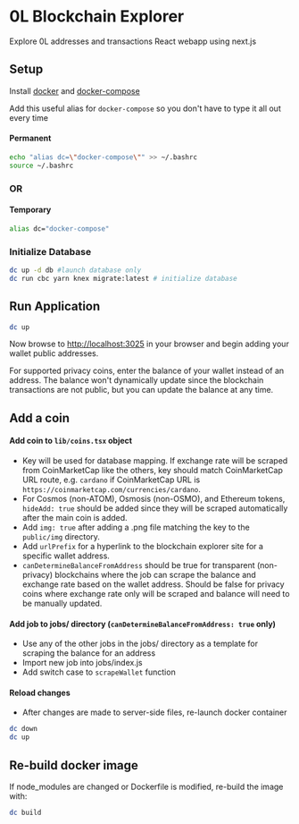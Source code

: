 # 0L Blockchain Explorer

Explore 0L addresses and transactions
React webapp using next.js

## Setup

Install [docker](https://docs.docker.com/get-docker/) and [docker-compose](https://docs.docker.com/compose/install/)

Add this useful alias for `docker-compose` so you don't have to type it all out every time
#### Permanent
```bash
echo "alias dc=\"docker-compose\"" >> ~/.bashrc
source ~/.bashrc
```

### OR
#### Temporary
```bash
alias dc="docker-compose"
```

### Initialize Database


```bash
dc up -d db #launch database only
dc run cbc yarn knex migrate:latest # initialize database
```

## Run Application

```bash
dc up
```

Now browse to [http://localhost:3025](http://localhost:3025) in your browser and begin adding your wallet public addresses.

For supported privacy coins, enter the balance of your wallet instead of an address. The balance won't dynamically update since the blockchain transactions are not public, but you can update the balance at any time.

## Add a coin

#### Add coin to `lib/coins.tsx` object
- Key will be used for database mapping. If exchange rate will be scraped from CoinMarketCap like the others, key should match CoinMarketCap URL route, e.g. `cardano` if CoinMarketCap URL is `https://coinmarketcap.com/currencies/cardano`. 
- For Cosmos (non-ATOM), Osmosis (non-OSMO), and Ethereum tokens, `hideAdd: true` should be added since they will be scraped automatically after the main coin is added.
- Add `img: true` after adding a .png file matching the key to the `public/img` directory.
- Add `urlPrefix` for a hyperlink to the blockchain explorer site for a specific wallet address.
- `canDetermineBalanceFromAddress` should be true for transparent (non-privacy) blockchains where the job can scrape the balance and exchange rate based on the wallet address. Should be false for privacy coins where exchange rate only will be scraped and balance will need to be manually updated.

#### Add job to jobs/ directory (`canDetermineBalanceFromAddress: true` only)

- Use any of the other jobs in the jobs/ directory as a template for scraping the balance for an address
- Import new job into jobs/index.js
- Add switch case to `scrapeWallet` function

#### Reload changes

- After changes are made to server-side files, re-launch docker container

```bash
dc down
dc up
```

## Re-build docker image

If node_modules are changed or Dockerfile is modified, re-build the image with:
```bash
dc build
```

